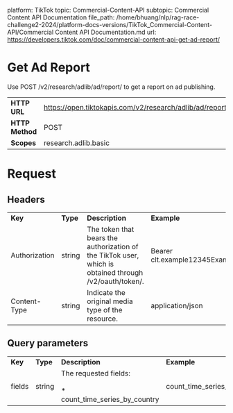 platform: TikTok
topic: Commercial-Content-API
subtopic: Commercial Content API Documentation
file_path: /home/bhuang/nlp/rag-race-challenge2-2024/platform-docs-versions/TikTok_Commercial-Content-API/Commercial Content API Documentation.md
url: https://developers.tiktok.com/doc/commercial-content-api-get-ad-report/

# Get Ad Report

Use POST /v2/research/adlib/ad/report/ to get a report on ad publishing.

|     |     |
| --- | --- |
| **HTTP** **URL** | https://open.tiktokapis.com/v2/research/adlib/ad/report/ |
| **HTTP Method** | POST |
| **Scopes** | research.adlib.basic |

# Request

## Headers

|     |     |     |     |     |
| --- | --- | --- | --- | --- |
| **Key** | **Type** | **Description** | **Example** | **Required** |
| Authorization | string | The token that bears the authorization of the TikTok user, which is obtained through /v2/oauth/token/. | Bearer clt.example12345Example12345Example | true |
| Content-Type | string | Indicate the original media type of the resource. | application/json | true |

## Query parameters

|     |     |     |     |     |
| --- | --- | --- | --- | --- |
| **Key** | **Type** | **Description** | **Example** | **Required** |
| fields | string | The requested fields:<br><br>* count\_time\_series\_by\_country | count\_time\_series\_by\_country | true |